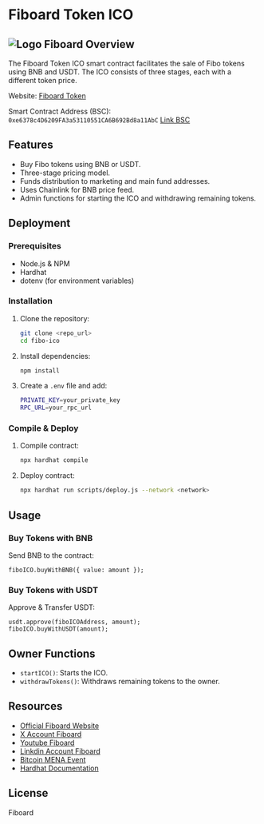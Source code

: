 # Fiboard Token ICO

## ![Logo Fiboard](files/fiboard.svg) Overview
The Fiboard Token ICO smart contract facilitates the sale of Fibo tokens using BNB and USDT. The ICO consists of three stages, each with a different token price.

Website: [Fiboard Token](https://fiboard.org)

Smart Contract Address (BSC): `0xe6378c4D6209FA3a53110551CA6B692Bd8a11AbC`
[Link BSC](https://bscscan.com/address/0xe6378c4D6209FA3a53110551CA6B692Bd8a11AbC)

## Features
- Buy Fibo tokens using BNB or USDT.
- Three-stage pricing model.
- Funds distribution to marketing and main fund addresses.
- Uses Chainlink for BNB price feed.
- Admin functions for starting the ICO and withdrawing remaining tokens.

## Deployment
### Prerequisites
- Node.js & NPM
- Hardhat
- dotenv (for environment variables)

### Installation
1. Clone the repository:
   ```sh
   git clone <repo_url>
   cd fibo-ico
   ```
2. Install dependencies:
   ```sh
   npm install
   ```
3. Create a `.env` file and add:
   ```sh
   PRIVATE_KEY=your_private_key
   RPC_URL=your_rpc_url
   ```

### Compile & Deploy
1. Compile contract:
   ```sh
   npx hardhat compile
   ```
2. Deploy contract:
   ```sh
   npx hardhat run scripts/deploy.js --network <network>
   ```

## Usage
### Buy Tokens with BNB
Send BNB to the contract:
```solidity
fiboICO.buyWithBNB({ value: amount });
```

### Buy Tokens with USDT
Approve & Transfer USDT:
```solidity
usdt.approve(fiboICOAddress, amount);
fiboICO.buyWithUSDT(amount);
```

## Owner Functions
- `startICO()`: Starts the ICO.
- `withdrawTokens()`: Withdraws remaining tokens to the owner.

## Resources

- [Official Fiboard Website](https://fiboard.org/)
- [X Account Fiboard](https://x.com/FBDtoken)
- [Youtube Fiboard](https://www.youtube.com/@FBDToken)
- [Linkdin Account Fiboard](https://www.linkedin.com/company/fbd-foundation/)
- [Bitcoin MENA Event](https://youtu.be/gJFLXhtjEn8?si=Dlh6lyEBCifTzZCL)
- [Hardhat Documentation](https://hardhat.org/getting-started/)

## License
Fiboard

